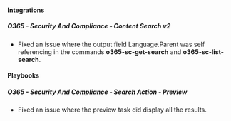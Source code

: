
#### Integrations

##### O365 - Security And Compliance - Content Search v2

- Fixed an issue where the output field Language.Parent was self referencing in the commands **o365-sc-get-search** and **o365-sc-list-search**. 

#### Playbooks

##### O365 - Security And Compliance - Search Action - Preview

- Fixed an issue where the preview task did display all the results. 
